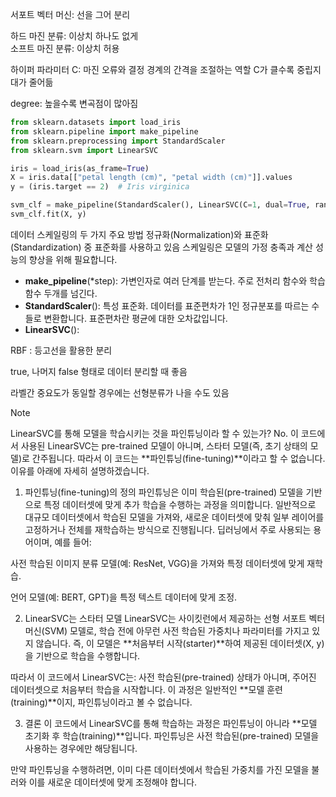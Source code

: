 서포트 벡터 머신: 선을 그어 분리    

하드 마진 분류: 이상치 하나도 없게   
소프트 마진 분류: 이상치 허용     

하이퍼 파라미터 C: 마진 오류와 결정 경계의 간격을 조절하는 역할
C가 클수록 중립지대가 줄어듦

degree: 높을수록 변곡점이 많아짐 


```python
from sklearn.datasets import load_iris
from sklearn.pipeline import make_pipeline
from sklearn.preprocessing import StandardScaler
from sklearn.svm import LinearSVC

iris = load_iris(as_frame=True)
X = iris.data[["petal length (cm)", "petal width (cm)"]].values
y = (iris.target == 2)  # Iris virginica

svm_clf = make_pipeline(StandardScaler(), LinearSVC(C=1, dual=True, random_state=42))
svm_clf.fit(X, y)
```

데이터 스케일링의 두 가지 주요 방법 정규화(Normalization)와 표준화(Standardization) 중 표준화를 사용하고 있음
스케일링은 모델의 가정 충족과 계산 성능의 향상을 위해 필요합니다.

- **make_pipeline**(*step): 가변인자로 여러 단계를 받는다. 주로 전처리 함수와 학습 함수 두개를 넘긴다.
- **StandardScaler**(): 특성 표준화. 데이터를 표준편차가 1인 정규분포를 따르는 수들로 변환합니다. 표준편차란 평균에 대한 오차값입니다.
- **LinearSVC**():

RBF : 등고선을 활용한 분리

true, 나머지 false 형태로 데이터 분리할 때 좋음

라벨간 중요도가 동일할 경우에는 선형분류가 나을 수도 있음


> [!Note]
> LinearSVC를 통해 모델을 학습시키는 것을 파인튜닝이라 할 수 있는가?
> No. 이 코드에서 사용된 LinearSVC는 pre-trained 모델이 아니며, 스타터 모델(즉, 초기 상태의 모델)로 간주됩니다. 따라서 이 코드는 **파인튜닝(fine-tuning)**이라고 할 수 없습니다. 이유를 아래에 자세히 설명하겠습니다.
> 
> 1. 파인튜닝(fine-tuning)의 정의
> 파인튜닝은 이미 학습된(pre-trained) 모델을 기반으로 특정 데이터셋에 맞게 추가 학습을 수행하는 과정을 의미합니다. 일반적으로 대규모 데이터셋에서 학습된 모델을 가져와, 새로운 데이터셋에 맞춰 일부 레이어를 고정하거나 전체를 재학습하는 방식으로 진행됩니다. 딥러닝에서 주로 사용되는 용어이며, 예를 들어:
>
> 사전 학습된 이미지 분류 모델(예: ResNet, VGG)을 가져와 특정 데이터셋에 맞게 재학습.
>
> 언어 모델(예: BERT, GPT)을 특정 텍스트 데이터에 맞게 조정.
> 
> 2. LinearSVC는 스타터 모델
> LinearSVC는 사이킷런에서 제공하는 선형 서포트 벡터 머신(SVM) 모델로, 학습 전에 아무런 사전 학습된 가중치나 파라미터를 가지고 있지 않습니다. 즉, 이 모델은 **처음부터 시작(starter)**하여 제공된 데이터셋(X, y)을 기반으로 학습을 수행합니다.
>
> 따라서 이 코드에서 LinearSVC는:
> 사전 학습된(pre-trained) 상태가 아니며, 주어진 데이터셋으로 처음부터 학습을 시작합니다. 이 과정은 일반적인 **모델 훈련(training)**이지, 파인튜닝이라고 볼 수 없습니다.
>
> 3. 결론
> 이 코드에서 LinearSVC를 통해 학습하는 과정은 파인튜닝이 아니라 **모델 초기화 후 학습(training)**입니다. 파인튜닝은 사전 학습된(pre-trained) 모델을 사용하는 경우에만 해당됩니다.
> 
> 만약 파인튜닝을 수행하려면, 이미 다른 데이터셋에서 학습된 가중치를 가진 모델을 불러와 이를 새로운 데이터셋에 맞게 조정해야 합니다.
>

